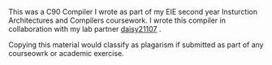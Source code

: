 This was a C90 Compiler I wrote as part of my EIE second year Insturction Architectures and Compilers coursework. I wrote this compiler in collaboration with my lab partner [daisy21107](https://github.com/daisy21107)
.

Copying this material would classify as plagarism if submitted as part of any courseowrk or academic exercise.
